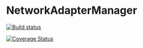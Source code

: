 # NetworkAdapterManager
[![Build status](https://ci.appveyor.com/api/projects/status/cgxw8s2wsan4do6r/branch/master?svg=true)](https://ci.appveyor.com/project/opets/networkadaptermanager/branch/master)

[![Coverage Status](https://coveralls.io/repos/github/opets/NetworkAdapterManager/badge.svg)](https://coveralls.io/github/opets/NetworkAdapterManager)
